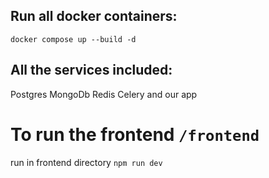 

## Run all docker containers: 
`docker compose up --build -d`

## All the services included:
Postgres
MongoDb
Redis
Celery
and our app


# To run the frontend `/frontend`

run in frontend directory `npm run dev`
